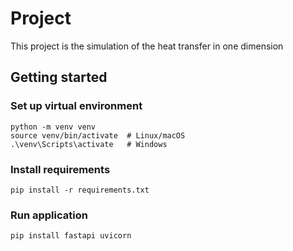 # Project

This project is the simulation of the heat transfer in one dimension

## Getting started

### Set up virtual environment
```
python -m venv venv
source venv/bin/activate  # Linux/macOS
.\venv\Scripts\activate   # Windows
```

### Install requirements
```
pip install -r requirements.txt
```

### Run application
```
pip install fastapi uvicorn
```


